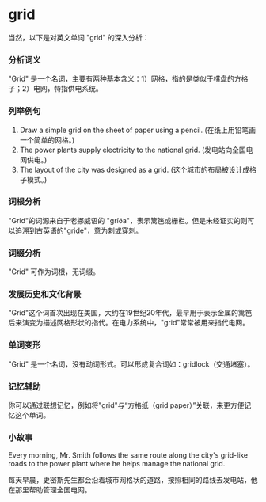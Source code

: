 # grid

当然，以下是对英文单词 "grid" 的深入分析：

  

### 分析词义

  

"Grid" 是一个名词，主要有两种基本含义：1）网格，指的是类似于棋盘的方格子；2）电网，特指供电系统。

  

### 列举例句

  

1.  Draw a simple grid on the sheet of paper using a pencil. (在纸上用铅笔画一个简单的网格。)
2.  The power plants supply electricity to the national grid. (发电站向全国电网供电。)
3.  The layout of the city was designed as a grid. (这个城市的布局被设计成格子模式。)

  

### 词根分析

  

"Grid"的词源来自于老挪威语的 "gríða"，表示篱笆或栅栏。但是未经证实的则可以追溯到古英语的"gride"，意为刺或穿刺。

  

### 词缀分析

  

"Grid" 可作为词根，无词缀。

  

### 发展历史和文化背景

  

"Grid"这个词首次出现在美国，大约在19世纪20年代，最早用于表示金属的篱笆后来演变为描述网格形状的指代。在电力系统中，"grid"常常被用来指代电网。

  

### 单词变形

  

"Grid" 是一个名词，没有动词形式。可以形成复合词如：gridlock（交通堵塞）。

  

### 记忆辅助

  

你可以通过联想记忆，例如将"grid"与“方格纸（grid paper）”关联，来更方便记忆这个单词。

  

### 小故事

  

Every morning, Mr. Smith follows the same route along the city's grid-like roads to the power plant where he helps manage the national grid.

  

每天早晨，史密斯先生都会沿着城市网格状的道路，按照相同的路线去发电站，他在那里帮助管理全国电网。
